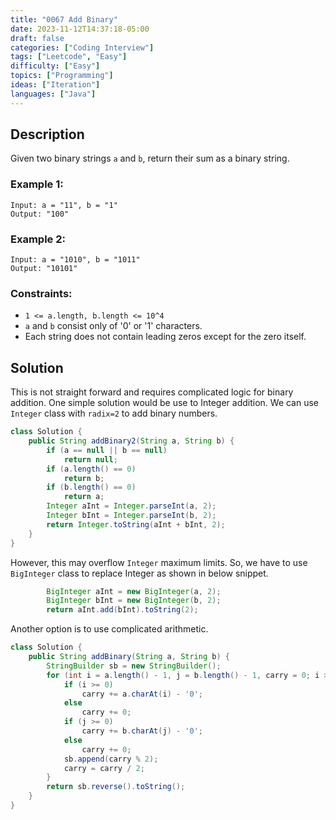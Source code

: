 ```yaml
---
title: "0067 Add Binary"
date: 2023-11-12T14:37:18-05:00
draft: false
categories: ["Coding Interview"]
tags: ["Leetcode", "Easy"]
difficulty: ["Easy"]
topics: ["Programming"]
ideas: ["Iteration"]
languages: ["Java"]
---
```


## Description

Given two binary strings `a` and `b`, return their sum as a binary string.

### Example 1:

```
Input: a = "11", b = "1"
Output: "100"
```

### Example 2:

```
Input: a = "1010", b = "1011"
Output: "10101"
```

### Constraints:

- `1 <= a.length, b.length <= 10^4`
- `a` and `b` consist only of '0' or '1' characters.
- Each string does not contain leading zeros except for the zero itself.

## Solution 

This is not straight forward and requires complicated logic for binary addition. One simple solution would be use to Integer addition. We can use `Integer` class with `radix=2` to add binary numbers. 

```java
class Solution {
    public String addBinary2(String a, String b) {
        if (a == null || b == null)
            return null;
        if (a.length() == 0)
            return b;
        if (b.length() == 0)
            return a;
        Integer aInt = Integer.parseInt(a, 2);
        Integer bInt = Integer.parseInt(b, 2);
        return Integer.toString(aInt + bInt, 2);
    }
}
```

However, this may overflow `Integer` maximum limits. So, we have to use `BigInteger` class to replace Integer as shown in below snippet. 

```java
        BigInteger aInt = new BigInteger(a, 2);
        BigInteger bInt = new BigInteger(b, 2);
        return aInt.add(bInt).toString(2);
```

Another option is to use complicated arithmetic.

```java
class Solution {
    public String addBinary(String a, String b) {
        StringBuilder sb = new StringBuilder();
        for (int i = a.length() - 1, j = b.length() - 1, carry = 0; i >= 0 || j >= 0 || carry > 0; i--, j--) {
            if (i >= 0)
                carry += a.charAt(i) - '0';
            else
                carry += 0;
            if (j >= 0)
                carry += b.charAt(j) - '0';
            else
                carry += 0;
            sb.append(carry % 2);
            carry = carry / 2;
        }
        return sb.reverse().toString();
    }
}
```